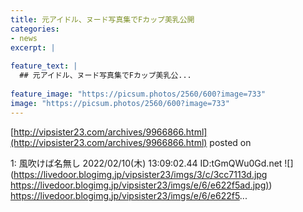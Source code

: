 ```yaml
---
title: 元アイドル、ヌード写真集でFカップ美乳公開
categories:
- news
excerpt: |
  
feature_text: |
  ## 元アイドル、ヌード写真集でFカップ美乳公...
  
feature_image: "https://picsum.photos/2560/600?image=733"
image: "https://picsum.photos/2560/600?image=733"
---
```


[http://vipsister23.com/archives/9966866.html](http://vipsister23.com/archives/9966866.html)
posted on 

<!--more-->

1: 風吹けば名無し 2022/02/10(木) 13:09:02.44 ID:tGmQWu0Gd.net ![](https://livedoor.blogimg.jp/vipsister23/imgs/3/c/3cc7113d.jpg [https://livedoor.blogimg.jp/vipsister23/imgs/e/6/e622f5ad.jpg)](https://livedoor.blogimg.jp/vipsister23/imgs/e/6/e622f5ad.jpg)) https://livedoor.blogimg.jp/vipsister23/imgs/e/6/e622f5...
